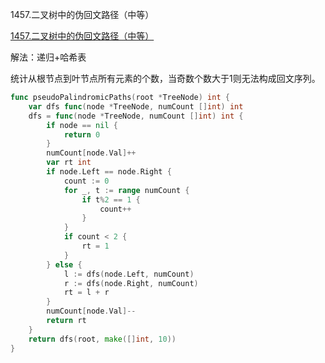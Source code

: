 1457.二叉树中的伪回文路径（中等）

[1457.二叉树中的伪回文路径（中等）](https://leetcode.cn/problems/pseudo-palindromic-paths-in-a-binary-tree/)



解法：递归+哈希表



统计从根节点到叶节点所有元素的个数，当奇数个数大于1则无法构成回文序列。



```go
func pseudoPalindromicPaths(root *TreeNode) int {
	var dfs func(node *TreeNode, numCount []int) int
	dfs = func(node *TreeNode, numCount []int) int {
		if node == nil {
			return 0
		}
		numCount[node.Val]++
		var rt int
		if node.Left == node.Right {
			count := 0
			for _, t := range numCount {
				if t%2 == 1 {
					count++
				}
			}
			if count < 2 {
				rt = 1
			}
		} else {
			l := dfs(node.Left, numCount)
			r := dfs(node.Right, numCount)
			rt = l + r
		}
		numCount[node.Val]--
		return rt
	}
	return dfs(root, make([]int, 10))
}


```
